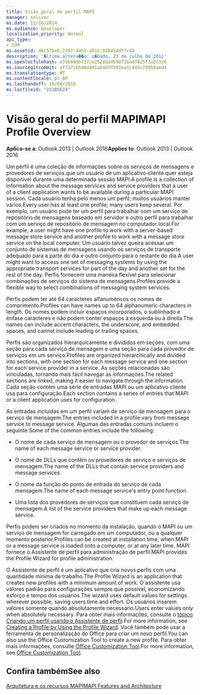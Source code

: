 ```yaml
---
title: Visão geral do perfil MAPI
manager: soliver
ms.date: 11/16/2014
ms.audience: Developer
localization_priority: Normal
api_type:
- COM
ms.assetid: d6c57be6-2397-4ab1-a912-028454dffc44
description: '�ltima altera��o: s�bado, 23 de julho de 2011'
ms.openlocfilehash: e196800b717ce2528da4b9871bad7425f3a2c326
ms.sourcegitcommit: ef717c65d8dd41ababffb01eafc443c79950aed4
ms.translationtype: MT
ms.contentlocale: pt-BR
ms.lasthandoff: 10/04/2018
ms.locfileid: "25385624"
---
```

# <a name="mapi-profile-overview"></a><span data-ttu-id="29d47-103">Visão geral do perfil MAPI</span><span class="sxs-lookup"><span data-stu-id="29d47-103">MAPI Profile Overview</span></span>

  
  
<span data-ttu-id="29d47-104">**Aplica-se a**: Outlook 2013 | Outlook 2016</span><span class="sxs-lookup"><span data-stu-id="29d47-104">**Applies to**: Outlook 2013 | Outlook 2016</span></span> 
  
<span data-ttu-id="29d47-105">Um perfil é uma coleção de informações sobre os serviços de mensagens e provedores de serviços que um usuário de um aplicativo cliente quer esteja disponível durante uma determinada sessão MAPI.</span><span class="sxs-lookup"><span data-stu-id="29d47-105">A profile is a collection of information about the message services and service providers that a user of a client application wants to be available during a particular MAPI session.</span></span> <span data-ttu-id="29d47-106">Cada usuário tenha pelo menos um perfil; muitos usuários manter vários.</span><span class="sxs-lookup"><span data-stu-id="29d47-106">Every user has at least one profile; many users keep several.</span></span> <span data-ttu-id="29d47-107">Por exemplo, um usuário pode ter um perfil para trabalhar com um serviço de repositório de mensagens baseado em servidor e outro perfil para trabalhar com um serviço de repositório de mensagem no computador local.</span><span class="sxs-lookup"><span data-stu-id="29d47-107">For example, a user might have one profile to work with a server-based message store service and another profile to work with a message store service on the local computer.</span></span> <span data-ttu-id="29d47-108">Um usuário talvez queira acessar um conjunto de sistemas de mensagens usando os serviços de transporte adequado para a parte do dia e outro conjunto para o restante do dia.</span><span class="sxs-lookup"><span data-stu-id="29d47-108">A user might want to access one set of messaging systems by using the appropriate transport services for part of the day and another set for the rest of the day.</span></span> <span data-ttu-id="29d47-109">Perfis fornecem uma maneira flexível para selecionar combinações de serviços do sistema de mensagens.</span><span class="sxs-lookup"><span data-stu-id="29d47-109">Profiles provide a flexible way to select combinations of messaging system services.</span></span> 
  
<span data-ttu-id="29d47-110">Perfis podem ter até 64 caracteres alfanuméricos os nomes de comprimento.</span><span class="sxs-lookup"><span data-stu-id="29d47-110">Profiles can have names up to 64 alphanumeric characters in length.</span></span> <span data-ttu-id="29d47-111">Os nomes podem incluir espaços incorporados, o sublinhado e ênfase caracteres e não podem conter espaços à esquerda ou à direita.</span><span class="sxs-lookup"><span data-stu-id="29d47-111">The names can include accent characters, the underscore, and embedded spaces, and cannot include leading or trailing spaces.</span></span> 
  
<span data-ttu-id="29d47-112">Perfis são organizados hierarquicamente e divididos em seções, com uma seção para cada serviço de mensagem e uma seção para cada provedor de serviços em um serviço.</span><span class="sxs-lookup"><span data-stu-id="29d47-112">Profiles are organized hierarchically and divided into sections, with one section for each message service and one section for each service provider in a service.</span></span> <span data-ttu-id="29d47-113">As seções relacionadas são vinculadas, tornando mais fácil navegar as informações.</span><span class="sxs-lookup"><span data-stu-id="29d47-113">The related sections are linked, making it easier to navigate through the information.</span></span> <span data-ttu-id="29d47-114">Cada seção contém uma série de entradas MAPI ou um aplicativo cliente usa para configuração.</span><span class="sxs-lookup"><span data-stu-id="29d47-114">Each section contains a series of entries that MAPI or a client application uses for configuration.</span></span>
  
<span data-ttu-id="29d47-115">As entradas incluídas em um perfil variam de serviço de mensagem para o serviço de mensagem.</span><span class="sxs-lookup"><span data-stu-id="29d47-115">The entries included in a profile vary from message service to message service.</span></span> <span data-ttu-id="29d47-116">Algumas das entradas comuns incluem o seguinte:</span><span class="sxs-lookup"><span data-stu-id="29d47-116">Some of the common entries include the following:</span></span>
  
- <span data-ttu-id="29d47-117">O nome de cada serviço de mensagem ou o provedor de serviços.</span><span class="sxs-lookup"><span data-stu-id="29d47-117">The name of each message service or service provider.</span></span>
    
- <span data-ttu-id="29d47-118">O nome de DLLs que contêm os provedores de serviço e serviços de mensagem.</span><span class="sxs-lookup"><span data-stu-id="29d47-118">The name of the DLLs that contain service providers and message services.</span></span>
    
- <span data-ttu-id="29d47-119">O nome da função do ponto de entrada do serviço de cada mensagem.</span><span class="sxs-lookup"><span data-stu-id="29d47-119">The name of each message service's entry point function.</span></span>
    
- <span data-ttu-id="29d47-120">Uma lista dos provedores de serviços que constituem cada serviço de mensagem.</span><span class="sxs-lookup"><span data-stu-id="29d47-120">A list of the service providers that make up each message service.</span></span>
    
<span data-ttu-id="29d47-121">Perfis podem ser criados no momento da instalação, quando o MAPI ou um serviço de mensagem for carregado em um computador, ou a qualquer momento posterior.</span><span class="sxs-lookup"><span data-stu-id="29d47-121">Profiles can be created at installation time, when MAPI or a message service is loaded onto a computer, or at any later time.</span></span> <span data-ttu-id="29d47-122">MAPI fornece o Assistente de perfil para administração de perfil.</span><span class="sxs-lookup"><span data-stu-id="29d47-122">MAPI provides the Profile Wizard for profile administration.</span></span> 
  
<span data-ttu-id="29d47-123">O Assistente de perfil é um aplicativo que cria novos perfis com uma quantidade mínima de trabalho.</span><span class="sxs-lookup"><span data-stu-id="29d47-123">The Profile Wizard is an application that creates new profiles with a minimum amount of work.</span></span> <span data-ttu-id="29d47-124">O assistente usa valores padrão para configurações sempre que possível, economizando esforço e tempo dos usuários.</span><span class="sxs-lookup"><span data-stu-id="29d47-124">The wizard uses default values for settings wherever possible, saving users time and effort.</span></span> <span data-ttu-id="29d47-125">Os usuários inserem valores somente quando absolutamente necessário.</span><span class="sxs-lookup"><span data-stu-id="29d47-125">Users enter values only when absolutely necessary.</span></span> <span data-ttu-id="29d47-126">Para obter mais informações, consulte o [tópico Criando um perfil usando o Assistente de perfil](creating-a-profile-by-using-the-profile-wizard.md).</span><span class="sxs-lookup"><span data-stu-id="29d47-126">For more information, see [Creating a Profile by Using the Profile Wizard](creating-a-profile-by-using-the-profile-wizard.md).</span></span> <span data-ttu-id="29d47-127">Você também pode usar a ferramenta de personalização do Office para criar um novo perfil.</span><span class="sxs-lookup"><span data-stu-id="29d47-127">You can also use the Office Customization Tool to create a new profile.</span></span> <span data-ttu-id="29d47-128">Para obter mais informações, consulte [Office Customization Tool](https://go.microsoft.com/fwlink/?LinkId=123000).</span><span class="sxs-lookup"><span data-stu-id="29d47-128">For more information, see [Office Customization Tool](https://go.microsoft.com/fwlink/?LinkId=123000).</span></span>
  
## <a name="see-also"></a><span data-ttu-id="29d47-129">Confira também</span><span class="sxs-lookup"><span data-stu-id="29d47-129">See also</span></span>



[<span data-ttu-id="29d47-130">Arquitetura e os recursos MAPI</span><span class="sxs-lookup"><span data-stu-id="29d47-130">MAPI Features and Architecture</span></span>](mapi-features-and-architecture.md)

